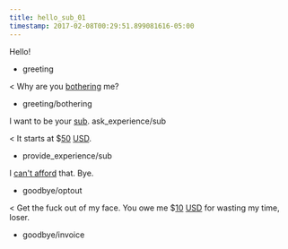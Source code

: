 ```yaml
---
title: hello_sub_01
timestamp: 2017-02-08T00:29:51.899081616-05:00
---
```


Hello!
* greeting

< Why are you [bothering](verb_active) me?
* greeting/bothering

I want to be your [sub](experience).
ask_experience/sub

< It starts at $[50](price) [USD](currency).
* provide_experience/sub

I [can't afford](optout) that. Bye.
* goodbye/optout

< Get the fuck out of my face. You owe me $[10](price) [USD](currency) for wasting my time, loser.
* goodbye/invoice
